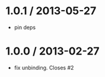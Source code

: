 
1.0.1 / 2013-05-27 
==================

 * pin deps

1.0.0 / 2013-02-27 
==================

  * fix unbinding. Closes #2

